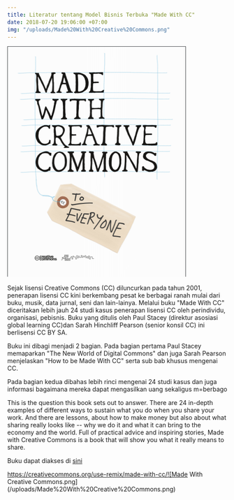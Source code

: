 ```yaml
---
title: Literatur tentang Model Bisnis Terbuka "Made With CC"
date: 2018-07-20 19:06:00 +07:00
img: "/uploads/Made%20With%20Creative%20Commons.png"
---
```


![Made With Creative Commons.png](/uploads/Made%20With%20Creative%20Commons.png)

Sejak lisensi Creative Commons (CC) diluncurkan pada tahun 2001, penerapan lisensi CC kini berkembang pesat ke berbagai ranah mulai dari buku, musik, data jurnal, seni dan lain-lainya. Melalui buku "Made With CC" diceritakan lebih jauh 24 studi kasus penerapan lisensi CC oleh perindividu, organisasi, pebisnis. Buku yang ditulis oleh Paul Stacey (direktur asosiasi global learning CC)dan Sarah Hinchliff Pearson (senior konsil CC) ini berlisensi CC BY SA.

Buku ini dibagi menjadi 2 bagian. Pada bagian pertama Paul Stacey memaparkan "The New World of Digital Commons" dan juga Sarah Pearson menjelaskan "How to be Made With CC" serta sub bab khusus mengenai CC.

Pada bagian kedua dibahas lebih rinci mengenai 24 studi kasus dan juga informasi bagaimana mereka dapat mengasilkan uang sekaligus m=berbago

This is the question this book sets out to answer. There are 24 in-depth examples of different ways to sustain what you do when you share your work. And there are lessons, about how to make money but also about what sharing really looks like -- why we do it and what it can bring to the economy and the world. Full of practical advice and inspiring stories, Made with Creative Commons is a book that will show you what it really means to share.

Buku dapat diakses di [sini](https://creativecommons.org/wp-content/uploads/2017/04/made-with-cc.pdf)

https://creativecommons.org/use-remix/made-with-cc/![Made With Creative Commons.png](/uploads/Made%20With%20Creative%20Commons.png)